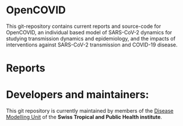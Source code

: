 # OpenCOVID
This git-repository contains current reports and source-code for OpenCOVID, an individual based model of SARS-CoV-2 dynamics for studying transmission dynamics and epidemiology, and the impacts of interventions against SARS-CoV-2 transmission and COVID-19 disease.

Reports
======


Developers and maintainers:
=============
This git repository is currently maintained by members of the [Disease Modelling Unit](https://www.swisstph.ch/en/about/eph/disease-modelling/) of the __Swiss Tropical and Public Health institute__.


